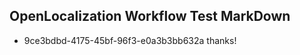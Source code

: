 ## OpenLocalization Workflow Test MarkDown
* 9ce3bdbd-4175-45bf-96f3-e0a3b3bb632a thanks!

<!--HONumber=Aug16_HO3-->


